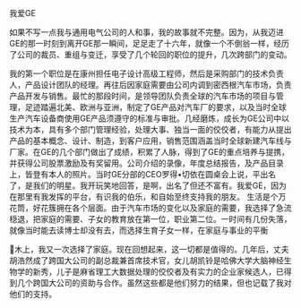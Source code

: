 我爱GE

如果不写一点我与通用电气公司的人和事，我的故事就不完整。因为，从我迈进GE的那一时刻到离开GE那一瞬间，足足走了十六年，就像一个不倒翁一样，经历了公司的裁员、重组与变迁，享受了几个轮回的职位的提升，几次跨部门的变动。 

我的第一个职位是在康州担任电子设计高级工程师，然后是采购部门的技术负责人，产品设计团队的经理。再往后因家庭需要由公司内调到密西根汽车市场，负责产品开发与销售。最忙的那段时间，是领导团队负责全球的汽车市场的项目与管理，足迹踏遍北美、欧洲与亚洲，制定了GE产品对汽车厂的要求，以及当时全球生产汽车设备商使用GE产品须遵守的标准与审批。几经磨炼，成长为GE公司中以技术为本，具有多个部门管理经验，处理大事、独当一面的佼佼者，有能力从提出产品的基本概念、设计、制造，到客户应用，销售范围涵盖当时全球新建汽车线与厂家。在GE的几个部门做出了成绩，积累了人脉，得到了GE的重点培养与提携，并获得公司股票激励及有奖留用。公司介绍的录像，年度总结报告，及产品目录上，皆登有本人的照片。当时GE分部的CEO罗得•切依在圆桌会上说，平出名了，是我们的明星。我开玩笑地回答，是啊，出名了但还不富有。我爱GE，因为在那里有我发挥的平台，有识我的伯乐，和自始至终支持我的朋友。 
生活是个万花筒，好花簇拥在各个层面。由于汽车市场的变化以及家庭的需要，我选择了急流穏退，把家庭的需要、子女的教育放在第一位，职业第二位。一时间有几份失落，就像当时能去读博士却没有去，而选择生育子女一样，在家庭与事业的平衡
 
木上，我又一次选择了家庭。现在回想起来，这一切都是值得的。几年后，丈夫胡浩然成了跨国大公司的副总裁兼首席技术官，女儿胡凯铃是哈佛大学大脑神经生物学的新秀，儿子是麻省理工大数据处理的佼佼者及有实力的企业家候选人，已得到几个跨国大公司的资助与合作。虽然这些都是他们努力的结果，但也记载了我对他们的支持。